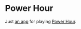 # Power Hour
Just [an app](https://cazala.github.com/powerhour) for playing [Power Hour](http://en.wikipedia.org/wiki/Power_hour).

